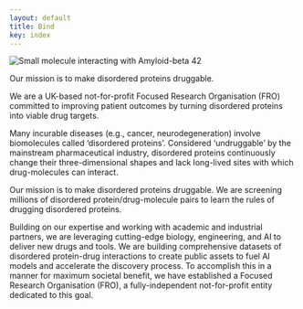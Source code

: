 ```yaml
---
layout: default
title: Bind
key: index
---
```

<!-- <video autoplay="autoplay" loop="loop" width=800 height=450 muted>
    <source src="/assets/images/looped-cropped-0xfd.webm" type="video/webm; codecs=vp9, opus">
</video> -->

<img class="centered-gif" src="{{ site.baseurl }}/assets/images/looped-cropped-0xfd.webp" alt="Small molecule interacting with Amyloid-beta 42">

<p class="subtitle">Our mission is to make disordered proteins druggable.</p>

<p class="statement">We are a UK-based not-for-profit Focused Research Organisation (FRO) committed to improving patient outcomes by turning disordered proteins into viable drug targets.</p>

Many incurable diseases (e.g., cancer, neurodegeneration) involve biomolecules called ‘disordered proteins’. Considered ‘undruggable’ by the mainstream pharmaceutical industry, disordered proteins continuously change their three-dimensional shapes and lack long-lived sites with which drug-molecules can interact. 

Our mission is to make disordered proteins druggable. We are screening millions of disordered protein/drug-molecule pairs to learn the rules of drugging disordered proteins.

Building on our expertise and working with academic and industrial partners, we are leveraging cutting-edge biology, engineering, and AI to deliver new drugs and tools. We are building comprehensive datasets of disordered protein-drug interactions to create public assets to fuel AI models and accelerate the discovery process. To accomplish this in a manner for maximum societal benefit, we have established a Focused Research Organisation (FRO), a fully-independent not-for-profit entity dedicated to this goal.
